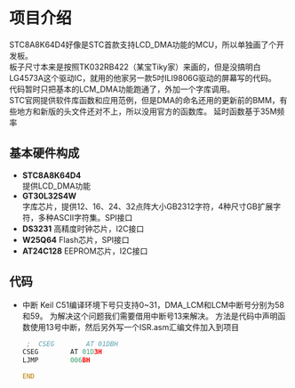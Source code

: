 # 项目介绍
  STC8A8K64D4好像是STC首款支持LCD_DMA功能的MCU，所以单独画了个开发板。  
  板子尺寸本来是按照TK032RB422（某宝Tiky家）来画的，但是没搞明白LG4573A这个驱动IC，就用的他家另一款5吋ILI9806G驱动的屏幕写的代码。  
  代码暂时只把基本的LCM_DMA功能跑通了，外加一个字库调用。  
  STC官网提供软件库函数和应用范例，但是DMA的命名还用的更新前的BMM，有些地方和新版的头文件还对不上，所以没用官方的函数库。
  延时函数基于35M频率
## 基本硬件构成
- **STC8A8K64D4**  
    提供LCD_DMA功能
- **GT30L32S4W**  
    字库芯片，提供12、16、24、32点阵大小GB2312字符，4种尺寸GB扩展字符，多种ASCII字符集。SPI接口
- **DS3231**
    高精度时钟芯片，I2C接口
- **W25Q64**
    Flash芯片，SPI接口
- **AT24C128**
    EEPROM芯片，I2C接口

## 代码
- 中断
    Keil C51编译环境下号只支持0~31，DMA_LCM和LCM中断号分别为58和59。
    为解决这个问题我们需要借用中断号13来解决。
    方法是代码中声明函数使用13号中断，然后另外写一个ISR.asm汇编文件加入到项目
    ```asm
     ;	CSEG		AT 01DBH
	CSEG		AT 01D3H
	LJMP		006BH
	
	END
    ```
